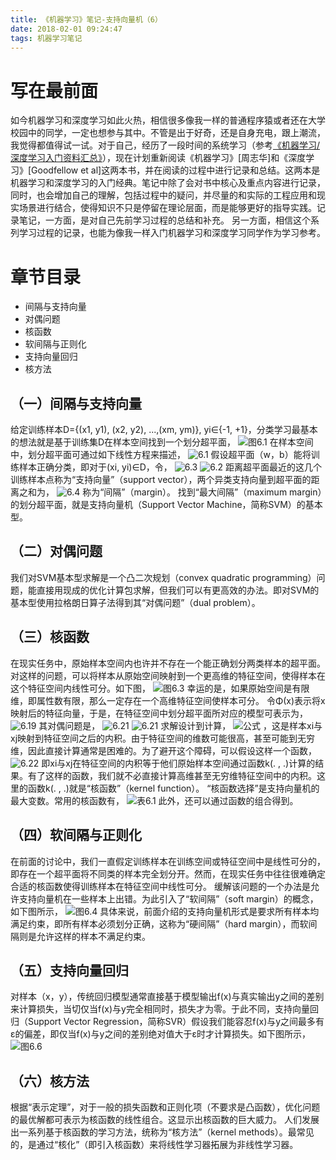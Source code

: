 ```yaml
---
title: 《机器学习》笔记-支持向量机（6）
date: 2018-02-01 09:24:47
tags: 机器学习笔记
---
```

# 写在最前面
如今机器学习和深度学习如此火热，相信很多像我一样的普通程序猿或者还在大学校园中的同学，一定也想参与其中。不管是出于好奇，还是自身充电，跟上潮流，我觉得都值得试一试。对于自己，经历了一段时间的系统学习（参考[《机器学习/深度学习入门资料汇总》](https://zhuanlan.zhihu.com/p/30980999)），现在计划重新阅读《机器学习》[周志华]和《深度学习》[Goodfellow et al]这两本书，并在阅读的过程中进行记录和总结。这两本是机器学习和深度学习的入门经典。笔记中除了会对书中核心及重点内容进行记录，同时，也会增加自己的理解，包括过程中的疑问，并尽量的和实际的工程应用和现实场景进行结合，使得知识不只是停留在理论层面，而是能够更好的指导实践。记录笔记，一方面，是对自己先前学习过程的总结和补充。 另一方面，相信这个系列学习过程的记录，也能为像我一样入门机器学习和深度学习同学作为学习参考。

# 章节目录

* 间隔与支持向量
* 对偶问题
* 核函数
* 软间隔与正则化
* 支持向量回归
* 核方法

## （一）间隔与支持向量
给定训练样本D={(x1, y1), (x2, y2), ...,(xm, ym)}, yi∈{-1, +1}，分类学习最基本的想法就是基于训练集D在样本空间找到一个划分超平面，
![图6.1](http://upload-images.jianshu.io/upload_images/4905018-e2a0a50a780b2287.png?imageMogr2/auto-orient/strip%7CimageView2/2/w/1240)
在样本空间中，划分超平面可通过如下线性方程来描述，
![6.1](http://upload-images.jianshu.io/upload_images/4905018-14f0e487ae2adb5c.png?imageMogr2/auto-orient/strip%7CimageView2/2/w/1240)
假设超平面（w，b）能将训练样本正确分类，即对于(xi, yi)∈D，令，
![6.3](http://upload-images.jianshu.io/upload_images/4905018-c0e86b86fcae79e4.png?imageMogr2/auto-orient/strip%7CimageView2/2/w/1240)
![6.2](http://upload-images.jianshu.io/upload_images/4905018-d21115b5fbd34812.png?imageMogr2/auto-orient/strip%7CimageView2/2/w/1240)
距离超平面最近的这几个训练样本点称为“支持向量”（support vector），两个异类支持向量到超平面的距离之和为，
![6.4](http://upload-images.jianshu.io/upload_images/4905018-c6609a3b9df5c970.png?imageMogr2/auto-orient/strip%7CimageView2/2/w/1240)
称为“间隔”（margin）。
找到“最大间隔”（maximum margin）的划分超平面，就是支持向量机（Support Vector Machine，简称SVM）的基本型。

## （二）对偶问题
我们对SVM基本型求解是一个凸二次规划（convex quadratic programming）问题，能直接用现成的优化计算包求解，但我们可以有更高效的办法。即对SVM的基本型使用拉格朗日算子法得到其“对偶问题”（dual problem）。

## （三）核函数
在现实任务中，原始样本空间内也许并不存在一个能正确划分两类样本的超平面。对这样的问题，可以将样本从原始空间映射到一个更高维的特征空间，使得样本在这个特征空间内线性可分。如下图，
![图6.3](http://upload-images.jianshu.io/upload_images/4905018-9487ce63a2aa3482.png?imageMogr2/auto-orient/strip%7CimageView2/2/w/1240)
幸运的是，如果原始空间是有限维，即属性数有限，那么一定存在一个高维特征空间使样本可分。
令Φ(x)表示将x映射后的特征向量，于是，在特征空间中划分超平面所对应的模型可表示为，
![6.19](http://upload-images.jianshu.io/upload_images/4905018-1f88c97dac7235e0.png?imageMogr2/auto-orient/strip%7CimageView2/2/w/1240)
其对偶问题是，
![6.21](http://upload-images.jianshu.io/upload_images/4905018-3644ac5183881f0b.png?imageMogr2/auto-orient/strip%7CimageView2/2/w/1240)
![6.21](http://upload-images.jianshu.io/upload_images/4905018-e82339e6a59ab555.png?imageMogr2/auto-orient/strip%7CimageView2/2/w/1240)
求解设计到计算，
![公式](http://upload-images.jianshu.io/upload_images/4905018-d021a06ee3cb2852.png?imageMogr2/auto-orient/strip%7CimageView2/2/w/1240)
，这是样本xi与xj映射到特征空间之后的内积。由于特征空间的维数可能很高，甚至可能到无穷维，因此直接计算通常是困难的。为了避开这个障碍，可以假设这样一个函数，
![6.22](http://upload-images.jianshu.io/upload_images/4905018-842fa56f4a4d42af.png?imageMogr2/auto-orient/strip%7CimageView2/2/w/1240)
即xi与xj在特征空间的内积等于他们原始样本空间通过函数k(. , .)计算的结果。有了这样的函数，我们就不必直接计算高维甚至无穷维特征空间中的内积。这里的函数k(. , .)就是“核函数”（kernel function）。
“核函数选择”是支持向量机的最大变数。常用的核函数有，
![表6.1](http://upload-images.jianshu.io/upload_images/4905018-d4de3923763cd5ef.png?imageMogr2/auto-orient/strip%7CimageView2/2/w/1240)
此外，还可以通过函数的组合得到。

## （四）软间隔与正则化
在前面的讨论中，我们一直假定训练样本在训练空间或特征空间中是线性可分的，即存在一个超平面将不同类的样本完全划分开。然而，在现实任务中往往很难确定合适的核函数使得训练样本在特征空间中线性可分。
缓解该问题的一个办法是允许支持向量机在一些样本上出错。为此引入了“软间隔”（soft margin）的概念，如下图所示，
![图6.4](http://upload-images.jianshu.io/upload_images/4905018-e5bedcbf218084db.png?imageMogr2/auto-orient/strip%7CimageView2/2/w/1240)
具体来说，前面介绍的支持向量机形式是要求所有样本均满足约束，即所有样本必须划分正确，这称为“硬间隔”（hard margin），而软间隔则是允许这样的样本不满足约束。

## （五）支持向量回归
对样本（x，y），传统回归模型通常直接基于模型输出f(x)与真实输出y之间的差别来计算损失，当切仅当f(x)与y完全相同时，损失才为零。于此不同，支持向量回归（Support Vector Regression，简称SVR）假设我们能容忍f(x)与y之间最多有ε的偏差，即仅当f(x)与y之间的差别绝对值大于ε时才计算损失。如下图所示，
![图6.6](http://upload-images.jianshu.io/upload_images/4905018-b3cab0fae8d31bc7.png?imageMogr2/auto-orient/strip%7CimageView2/2/w/1240)

## （六）核方法
根据“表示定理”，对于一般的损失函数和正则化项（不要求是凸函数），优化问题的最优解都可表示为核函数的线性组合。这显示出核函数的巨大威力。
人们发展出一系列基于核函数的学习方法，统称为“核方法”（kernel methods）。最常见的，是通过“核化”（即引入核函数）来将线性学习器拓展为非线性学习器。






















